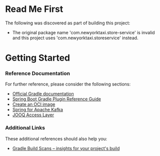 # Read Me First
The following was discovered as part of building this project:

* The original package name 'com.newyorktaxi.store-service' is invalid and this project uses 'com.newyorktaxi.storeservice' instead.

# Getting Started

### Reference Documentation
For further reference, please consider the following sections:

* [Official Gradle documentation](https://docs.gradle.org)
* [Spring Boot Gradle Plugin Reference Guide](https://docs.spring.io/spring-boot/docs/3.0.2/gradle-plugin/reference/html/)
* [Create an OCI image](https://docs.spring.io/spring-boot/docs/3.0.2/gradle-plugin/reference/html/#build-image)
* [Spring for Apache Kafka](https://docs.spring.io/spring-boot/docs/3.0.2/reference/htmlsingle/#messaging.kafka)
* [JOOQ Access Layer](https://docs.spring.io/spring-boot/docs/3.0.2/reference/htmlsingle/#data.sql.jooq)

### Additional Links
These additional references should also help you:

* [Gradle Build Scans – insights for your project's build](https://scans.gradle.com#gradle)

